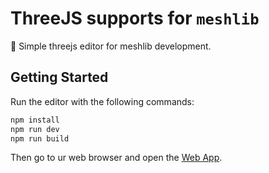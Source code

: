 # ThreeJS supports for `meshlib`

🙂 Simple threejs editor for meshlib development.

## Getting Started

Run the editor with the following commands:

```sh
npm install
npm run dev
npm run build
```

Then go to ur web browser and open the [Web App](http://localhost:9320/).
